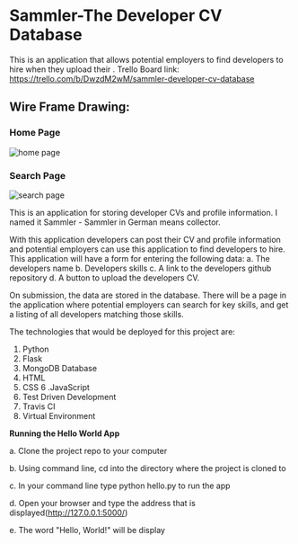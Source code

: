 # Sammler-The Developer CV Database
This is an application that allows potential employers to find developers to hire when they upload their .
Trello Board link: https://trello.com/b/DwzdM2wM/sammler-developer-cv-database

## Wire Frame Drawing:

### Home Page
![home page](https://user-images.githubusercontent.com/39812151/46533795-d728dc00-c89d-11e8-896d-d6b17e9e0edc.PNG)

### Search Page
![search page](https://user-images.githubusercontent.com/39812151/46534752-35a38980-c8a1-11e8-9197-5d3aea6fceaa.PNG)







This is an application for storing developer CVs and profile information. I named it Sammler - Sammler in German means collector.

With this application developers can post their CV and profile information and potential employers
can use this application to find developers to hire. This application will have a form for entering the following data:
a. The developers name
b. Developers skills 
c. A link to the developers github repository
d. A button to upload the developers CV.

On submission, the data are stored in the database. There will be a page in the application where potential employers can search for 
key skills, and get a listing of all developers matching those skills.

The technologies that would be deployed for this project are:
1. Python
2. Flask
3. MongoDB Database
4. HTML
5. CSS
6 .JavaScript
7. Test Driven Development
8. Travis CI
9. Virtual Environment


**Running the Hello World App**

a. Clone the project repo to your computer

b. Using command line, cd into the directory where the project is cloned to

c. In your command line type python hello.py to run the app

d. Open your browser and type the address that is displayed(http://127.0.0.1:5000/)

e. The word "Hello, World!" will be display 
 




